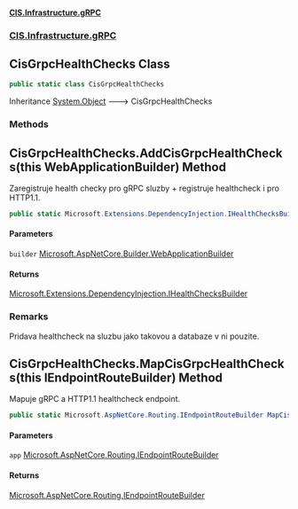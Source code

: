 #### [CIS.Infrastructure.gRPC](index.md 'index')
### [CIS.Infrastructure.gRPC](CIS.Infrastructure.gRPC.md 'CIS.Infrastructure.gRPC')

## CisGrpcHealthChecks Class

```csharp
public static class CisGrpcHealthChecks
```

Inheritance [System.Object](https://docs.microsoft.com/en-us/dotnet/api/System.Object 'System.Object') &#129106; CisGrpcHealthChecks
### Methods

<a name='CIS.Infrastructure.gRPC.CisGrpcHealthChecks.AddCisGrpcHealthChecks(thisMicrosoft.AspNetCore.Builder.WebApplicationBuilder)'></a>

## CisGrpcHealthChecks.AddCisGrpcHealthChecks(this WebApplicationBuilder) Method

Zaregistruje health checky pro gRPC sluzby + registruje healthcheck i pro HTTP1.1.

```csharp
public static Microsoft.Extensions.DependencyInjection.IHealthChecksBuilder AddCisGrpcHealthChecks(this Microsoft.AspNetCore.Builder.WebApplicationBuilder builder);
```
#### Parameters

<a name='CIS.Infrastructure.gRPC.CisGrpcHealthChecks.AddCisGrpcHealthChecks(thisMicrosoft.AspNetCore.Builder.WebApplicationBuilder).builder'></a>

`builder` [Microsoft.AspNetCore.Builder.WebApplicationBuilder](https://docs.microsoft.com/en-us/dotnet/api/Microsoft.AspNetCore.Builder.WebApplicationBuilder 'Microsoft.AspNetCore.Builder.WebApplicationBuilder')

#### Returns
[Microsoft.Extensions.DependencyInjection.IHealthChecksBuilder](https://docs.microsoft.com/en-us/dotnet/api/Microsoft.Extensions.DependencyInjection.IHealthChecksBuilder 'Microsoft.Extensions.DependencyInjection.IHealthChecksBuilder')

### Remarks
Pridava healthcheck na sluzbu jako takovou a databaze v ni pouzite.

<a name='CIS.Infrastructure.gRPC.CisGrpcHealthChecks.MapCisGrpcHealthChecks(thisMicrosoft.AspNetCore.Routing.IEndpointRouteBuilder)'></a>

## CisGrpcHealthChecks.MapCisGrpcHealthChecks(this IEndpointRouteBuilder) Method

Mapuje gRPC a HTTP1.1 healthcheck endpoint.

```csharp
public static Microsoft.AspNetCore.Routing.IEndpointRouteBuilder MapCisGrpcHealthChecks(this Microsoft.AspNetCore.Routing.IEndpointRouteBuilder app);
```
#### Parameters

<a name='CIS.Infrastructure.gRPC.CisGrpcHealthChecks.MapCisGrpcHealthChecks(thisMicrosoft.AspNetCore.Routing.IEndpointRouteBuilder).app'></a>

`app` [Microsoft.AspNetCore.Routing.IEndpointRouteBuilder](https://docs.microsoft.com/en-us/dotnet/api/Microsoft.AspNetCore.Routing.IEndpointRouteBuilder 'Microsoft.AspNetCore.Routing.IEndpointRouteBuilder')

#### Returns
[Microsoft.AspNetCore.Routing.IEndpointRouteBuilder](https://docs.microsoft.com/en-us/dotnet/api/Microsoft.AspNetCore.Routing.IEndpointRouteBuilder 'Microsoft.AspNetCore.Routing.IEndpointRouteBuilder')
